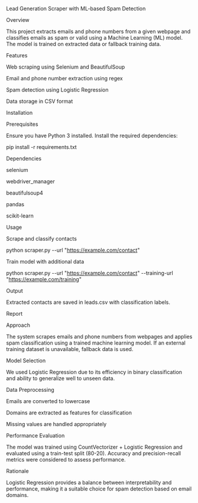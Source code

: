 Lead Generation Scraper with ML-based Spam Detection

Overview

This project extracts emails and phone numbers from a given webpage and classifies emails as spam or valid using a Machine Learning (ML) model. The model is trained on extracted data or fallback training data.

Features

Web scraping using Selenium and BeautifulSoup

Email and phone number extraction using regex

Spam detection using Logistic Regression

Data storage in CSV format

Installation

Prerequisites

Ensure you have Python 3 installed. Install the required dependencies:

pip install -r requirements.txt

Dependencies

selenium

webdriver_manager

beautifulsoup4

pandas

scikit-learn

Usage

Scrape and classify contacts

python scraper.py --url "https://example.com/contact"

Train model with additional data

python scraper.py --url "https://example.com/contact" --training-url "https://example.com/training"

Output

Extracted contacts are saved in leads.csv with classification labels.

Report

Approach

The system scrapes emails and phone numbers from webpages and applies spam classification using a trained machine learning model. If an external training dataset is unavailable, fallback data is used.

Model Selection

We used Logistic Regression due to its efficiency in binary classification and ability to generalize well to unseen data.

Data Preprocessing

Emails are converted to lowercase

Domains are extracted as features for classification

Missing values are handled appropriately

Performance Evaluation

The model was trained using CountVectorizer + Logistic Regression and evaluated using a train-test split (80-20). Accuracy and precision-recall metrics were considered to assess performance.

Rationale

Logistic Regression provides a balance between interpretability and performance, making it a suitable choice for spam detection based on email domains.
